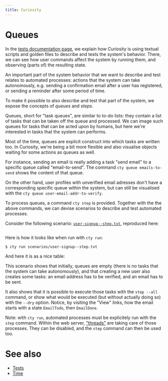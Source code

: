 ```yaml
---
title: Curiosity
---
```


# Queues

In the [tests documentation page](/documentation/tests), we explain how
Curiosity is using textual scripts and golden files to describe and tests the
system's behavior. There, we can see how user commands affect the system by
running them, and observing (parts of) the resulting state.

An important part of the system behavior that we want to describe and test
relates to automated processes: actions that the system can take autonomously,
e.g. sending a confirmation email after a user has registered, or sending a
reminder after some period of time.

To make it possible to also describe and test that part of the system, we
expose the concepts of _queues_ and _steps_.

Queues, short for "task queues", are similar to to-do lists: they contain a
list of tasks that can be taken off the queue and processed. We can image such
queues for tasks that can be acted upon by humans, but here we're interested in
tasks that the system can performs.

Most of the time, queues are explicit construct into which tasks are written
too. In Curiosity, we're being a bit more flexible and also visualise objects
waiting for some actions as queues as well.

For instance, sending an email is really adding a task "send email" to a
specific queue called "email-to-send". The command `cty queue emails-to-send`
shows the content of that queue.

On the other hand, user profiles with unverified email adresses don't have a
corresponding specific queue within the system, but can still be visualised
with the `cty queue user-email-addr-to-verify`.

To process queues, a command `cty step` is provided. Together with the the
above commands, we can devise scenarios to describe and test automated
processes.

Consider the following scenario:
[`user-signup--step.txt`](https://github.com/hypered/curiosity/blob/main/scenarios/user-signup--step.txt),
reproduced here:

<pre><code><!--# include virtual="/scenarios/user-signup--step.txt" --></code></pre>

Here is how it looks like when run with `cty run`:

<pre><code>$ cty run scenarios/user-signup--step.txt
<!--# include virtual="/scenarios/user-signup--step.golden" --></code></pre>

And here it is as a nice table:

<!--# include virtual="/partials/scenarios/user-signup--step" -->

This scenario shows that initially, queues are empty (there is no tasks that
the system can take autonomously), and that creating a new user also creates
some tasks: an email address has to be verified, and an email has to be sent.

It also shows that it is possible to execute those tasks with the `step --all`
command, or show what would be executed (but without actually doing so) with
the `--dry` option. Notice, by visiting the "View" links, how the email starts
with a state `EmailTodo`, then `EmailDone`.

Note: with `cty run`, automated processes must be explicitely run with the
`step` command. Within the web server,
["threads"](https://en.wikipedia.org/wiki/Thread_(computing)) are taking care
of those processes. They can be disabled, and the `step` command can then be
used too.

# See also

- [Tests](/documentation/tests)
- [Time](/documentation/time)
